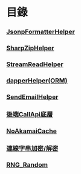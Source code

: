 # 目錄

### [JsonpFormatterHelper](http://172.22.36.2:8080/back_end/codesample/tree/master/JsonpFormatterHelper)

### [SharpZipHelper](http://172.22.36.2:8080/back_end/codesample/tree/master/SharpZipHelper)

### [StreamReadHelper](http://172.22.36.2:8080/back_end/codesample/tree/master/StreamReadHelper)

### [dapperHelper(ORM)](http://172.22.36.2:8080/back_end/codesample/tree/master/dapperHelper(ORM))

### [SendEmailHelper](http://172.22.36.2:8080/back_end/codesample/tree/master/SendEmailHelper)

### [後端CallApi底層](http://172.22.36.2:8080/back_end/codesample/tree/master/%E5%BE%8C%E7%AB%AFCallApi%E5%BA%95%E5%B1%A4)

### [NoAkamaiCache](http://172.22.36.2:8080/back_end/codesample/tree/develop/NoAkamaiCache)

### [連線字串加密/解密](http://172.22.36.2:8080/back_end/codesample/tree/develop/%E9%80%A3%E7%B7%9A%E5%AD%97%E4%B8%B2%E5%8A%A0%E5%AF%86)

### [RNG_Random](http://172.22.36.2:8080/back_end/codesample/tree/develop/RNG_Random)
